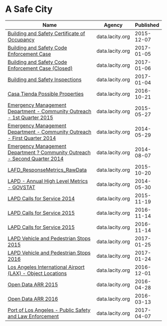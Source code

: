 # A Safe City

Name | Agency | Published
---- | ---- | ---------
[Building and Safety Certificate of Occupancy](../socrata/3f9m-afei.md) | data.lacity.org | 2015-12-07
[Building and Safety Code Enforcement Case](../socrata/2uz8-3tj3.md) | data.lacity.org | 2017-01-05
[Building and Safety Code Enforcement Case (Closed)](../socrata/q3qu-98vb.md) | data.lacity.org | 2017-01-06
[Building and Safety Inspections](../socrata/9w5z-rg2h.md) | data.lacity.org | 2017-01-04
[Casa Tienda Possible Properties](../socrata/y7m5-sde4.md) | data.lacity.org | 2016-10-21
[Emergency Management Department - Community Outreach - 1st Quarter 2015](../socrata/iz9s-qc6r.md) | data.lacity.org | 2015-05-27
[Emergency Management Department - Community Outreach - First Quarter 2014](../socrata/6xuk-a67v.md) | data.lacity.org | 2014-05-29
[Emergency Management Department ? Community Outreach - Second Quarter 2014](../socrata/4k67-bwgi.md) | data.lacity.org | 2014-08-07
[LAFD_ResponseMetrics_RawData](../socrata/cthf-nngn.md) | data.lacity.org | 2015-10-20
[LAPD - Annual High Level Metrics - GOVSTAT](../socrata/t6kt-2yic.md) | data.lacity.org | 2014-05-30
[LAPD Calls for Service 2014](../socrata/mgue-vbsx.md) | data.lacity.org | 2015-11-19
[LAPD Calls for Service 2015](../socrata/xwgr-xw5q.md) | data.lacity.org | 2016-11-14
[LAPD Calls for Service 2015](../socrata/xwgr-xw5q.md) | data.lacity.org | 2016-11-14
[LAPD Vehicle and Pedestrian Stops 2015](../socrata/fmpk-vq3h.md) | data.lacity.org | 2017-01-25
[LAPD Vehicle and Pedestrian Stops 2016](../socrata/ghrm-j3er.md) | data.lacity.org | 2017-01-24
[Los Angeles International Airport (LAX) - Object Locations](../socrata/r8xf-vixa.md) | data.lacity.org | 2016-12-01
[Open Data ARR 2015](../socrata/d4vt-ypi8.md) | data.lacity.org | 2016-04-28
[Open Data ARR 2016](../socrata/m58u-93eu.md) | data.lacity.org | 2016-03-13
[Port of Los Angeles - Public Safety and Law Enforcement](../socrata/r5zp-atgu.md) | data.lacity.org | 2017-04-07

